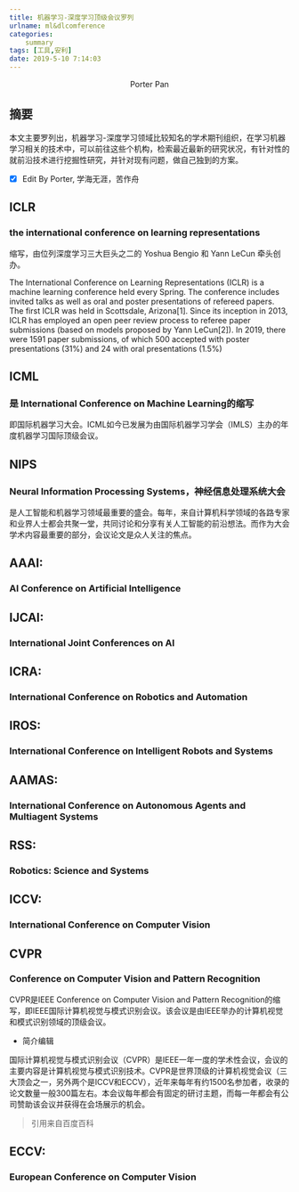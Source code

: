 ```yaml
---
title: 机器学习-深度学习顶级会议罗列
urlname: ml&dlcomference
categories:
    summary
tags: [工具,安利]
date: 2019-5-10 7:14:03
---
```


<center> Porter Pan </center>

## 摘要

本文主要罗列出，机器学习-深度学习领域比较知名的学术期刊组织，在学习机器学习相关的技术中，可以前往这些个机构，检索最近最新的研究状况，有针对性的就前沿技术进行挖掘性研究，并针对现有问题，做自己独到的方案。

- [x] Edit By Porter, 学海无涯，苦作舟

<!-- more -->

## ICLR 

### the international conference on learning representations

缩写，由位列深度学习三大巨头之二的 Yoshua Bengio 和 Yann LeCun 牵头创办。

The International Conference on Learning Representations (ICLR) is a machine learning conference held every Spring. The conference includes invited talks as well as oral and poster presentations of refereed papers. The first ICLR was held in Scottsdale, Arizona[1]. Since its inception in 2013, ICLR has employed an open peer review process to referee paper submissions (based on models proposed by Yann LeCun[2]). In 2019, there were 1591 paper submissions, of which 500 accepted with poster presentations (31%) and 24 with oral presentations (1.5%) 


## ICML 

### 是 International Conference on Machine Learning的缩写

即国际机器学习大会。ICML如今已发展为由国际机器学习学会（IMLS）主办的年度机器学习国际顶级会议。


## NIPS

### Neural Information Processing Systems，神经信息处理系统大会

是人工智能和机器学习领域最重要的盛会。每年，来自计算机科学领域的各路专家和业界人士都会共聚一堂，共同讨论和分享有关人工智能的前沿想法。而作为大会学术内容最重要的部分，会议论文是众人关注的焦点。

## AAAI:

### AI Conference on Artificial Intelligence



## IJCAI:

### International Joint Conferences on AI



## ICRA:

### International Conference on Robotics and Automation



## IROS:

### International Conference on Intelligent Robots and Systems



## AAMAS:

### International Conference on Autonomous Agents and Multiagent Systems



## RSS:

### Robotics: Science and Systems



## ICCV:

### International Conference on Computer Vision



## CVPR

### Conference on Computer Vision and Pattern Recognition

CVPR是IEEE Conference on Computer Vision and Pattern Recognition的缩写，即IEEE国际计算机视觉与模式识别会议。该会议是由IEEE举办的计算机视觉和模式识别领域的顶级会议。

- 简介编辑

国际计算机视觉与模式识别会议（CVPR）是IEEE一年一度的学术性会议，会议的主要内容是计算机视觉与模式识别技术。CVPR是世界顶级的计算机视觉会议（三大顶会之一，另外两个是ICCV和ECCV），近年来每年有约1500名参加者，收录的论文数量一般300篇左右。本会议每年都会有固定的研讨主题，而每一年都会有公司赞助该会议并获得在会场展示的机会。

> 引用来自百度百科

## ECCV:

### European Conference on Computer Vision




